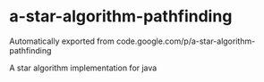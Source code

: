 # a-star-algorithm-pathfinding
Automatically exported from code.google.com/p/a-star-algorithm-pathfinding

A star algorithm implementation for java
